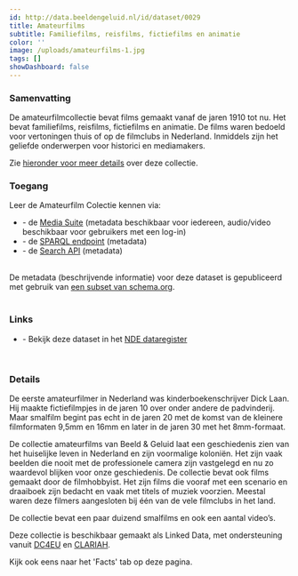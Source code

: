 ```yaml
---
id: http://data.beeldengeluid.nl/id/dataset/0029
title: Amateurfilms
subtitle: Familiefilms, reisfilms, fictiefilms en animatie
color: ''
image: /uploads/amateurfilms-1.jpg
tags: []
showDashboard: false
---
```


### Samenvatting

De amateurfilmcollectie bevat films gemaakt vanaf de jaren 1910 tot nu. Het bevat familiefilms, reisfilms, fictiefilms en animatie. De films waren bedoeld voor vertoningen thuis of op de filmclubs in Nederland. Inmiddels zijn het geliefde onderwerpen voor historici en mediamakers. 

Zie [hieronder voor meer details](#details) over deze collectie.

### Toegang

Leer de Amateurfilm Colectie kennen via:

<ul>
<li>- de <a href="https://mediasuite.clariah.nl/tool/single-search?queryId=xxx">Media Suite</a> (metadata beschikbaar voor iedereen, audio/video beschikbaar voor gebruikers met een log-in)</li>
<li>- de <a href="https://cat.apis.beeldengeluid.nl/#transientDatasources=https%3A%2F%2Fcat.apis.beeldengeluid.nl%2Fsparql&query=xxx">SPARQL endpoint</a> (metadata)</li>
<li>- de <a href="/nl/apis/nisv-media-catalog#search">Search API</a> (metadata)</li>
</ul>
<br>
De metadata (beschrijvende informatie) voor deze dataset is gepubliceerd met gebruik van <a href="https://beeldengeluid.github.io/beng-lod-ontospy/">een subset van schema.org</a>.
<br>
<br>

### Links

<ul>
<li> - Bekijk deze dataset in het <a href="https://datasetregister.netwerkdigitaalerfgoed.nl/show.php?lang=nl&uri=http%3A%2F%2Fdata.beeldengeluid.nl%2Fid%2Fdataset%2F0029">NDE dataregister</a></li>
</ul>
<br>

### Details

De eerste amateurfilmer in Nederland was kinderboekenschrijver Dick Laan. Hij maakte fictiefilmpjes in de jaren 10 over onder andere de padvinderij. Maar smalfilm begint pas echt in de jaren 20 met de komst van de kleinere filmformaten 9,5mm en 16mm en later in de jaren 30 met het 8mm-formaat. 

De collectie amateurfilms van Beeld & Geluid laat een geschiedenis zien van het huiselijke leven in Nederland en zijn voormalige koloniën. Het zijn vaak beelden die nooit met de professionele camera zijn vastgelegd en nu zo waardevol blijken voor onze geschiedenis. De collectie bevat ook films gemaakt door de filmhobbyist. Het zijn films die vooraf met een scenario en draaiboek zijn bedacht en vaak met titels of muziek voorzien. Meestal waren deze filmers aangesloten bij één van de vele filmclubs in het land. 

De collectie bevat een paar duizend smalfilms en ook een aantal video’s. 

Deze collectie is beschikbaar gemaakt als Linked Data, met ondersteuning vanuit [DC4EU](https://www.dc4eu.eu/) en [CLARIAH](https://clariah.nl/).

Kijk ook eens naar het 'Facts' tab op deze pagina.
